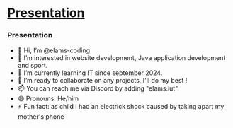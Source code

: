 # [Presentation](#presentation)

### **Presentation**
- 👋 Hi, I’m @elams-coding
- 👀 I’m interested in website development, Java application development and sport.
- 🌱 I’m currently learning IT since september 2024.
- 💞️ I’m ready to collaborate on any projects, I'll do my best !
- 📫 You can reach me via Discord by adding "elams.iut"
- 😄 Pronouns: He/him
- ⚡ Fun fact: as child I had an electrick shock caused by taking apart my mother's phone
